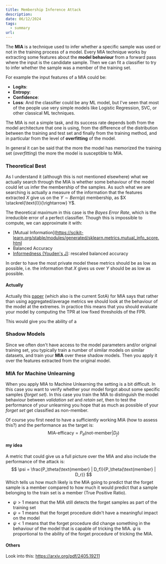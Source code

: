 ```yaml
---
title: Membership Inference Attack
description: 
date: 06/12/2024
tags:
  - summary
url:
---
```

The **MIA** is a technique used to infer whether a specific sample was used or not in the training process of a model. Every MIA technique works by extracting some features about the **model behaviour** from a forward pass where the input is the candidate sample. Then we can fit a classifier to try to infer whether the sample was a member of the training set.

For example the input features of a MIA could be:
- **Logits**: 
- **Entropy**: 
- **Confidence**: 
- **Loss**: 
And the classifier could be any ML model, but I've seen that most of the people use very simple models like Logistic Regression, SVC, or other classical ML techniques. 

The MIA is not a simple task, and its success rate depends both from the model architecture that one is using, from the difference of the distribution between the training and test set and finally from the training method, and in particular from the level of **overfitting** of the model.

In general it can be said that the more the model has memorized the training set (*overfitting*) the more the model is susceptible to MIA.

### Theoretical Best
As I understand it (although this is not mentioned elsewhere) what we actually search through the MIA is whether some behaviour of the model could let us infer the membership of the samples. As such what we are searching is actually a measure of the information that the features extracted $X$ give us on the $Y \sim Bern(p)$ membership, as $X \stackrel{\text{I}}{\rightarrow} Y$. 

The theoretical maximum in this case is the *Bayes Error Rate*, which is the irreducible error of a perfect classifier. Though this is impossible to compute, we can approximate it with:
- [Mutual Information](https://scikit-learn.org/stable/modules/generated/sklearn.metrics.mutual_info_score.html
- Balanced Accuracy
- [Informedness (Youden's J)](https://en.wikipedia.org/wiki/Youden%27s_J_statistic): rescaled balanced accuracy

In order to have the most private model these metrics should be as low as possible, i.e. the information that $X$ gives us over $Y$ should be as low as possible.

#### Actually
Actually this [paper](LiRA.md) (which also is the current SotA) for MIA says that rather than using aggregated/average metrics we should look at the behaviour of the model at the extremes. In practice this means that you should evaluate your model by computing the TPR at low fixed thresholds of the FPR. 

This would give you the ability of a

### Shadow Models
Since we often don't have access to the model parameters and/or original training set, you typically train a number of similar models on similar datasets, and train your **MIA** over these shadow models. Then you apply it over the features extracted from the original model. 

### MIA for Machine Unlearning
When you apply MIA to Machine Unlearning the setting is a bit difficult. In this case you want to verify whether your model forgot about some specific samples (*forget set*). In this case you train the MIA to distinguish the model behaviour between *validation set* and *retain set*, then to test the performance of your unlearning you hope that as much as possible of your *forget set* get classified as non-member. 

Of course you first need to have a sufficiently working MIA (how to assess this?) and the performance as the target is:
$$
\text{MIA-efficacy} = P_\theta(\text{not-member} | D_f)
$$

#### my idea
A metric that could give us a full picture over the MIA and also include the performance of the attack is:
$$
\psi = \frac{P_\theta(\text{member} | D_f)}{P_\theta(\text{member} | D_r)}
$$
Which tells us how much likely is the MIA going to predict that the forget sample is a member compared to how much it would predict that a sample belonging to the train set is a member (True Positive Ratio).
- $\psi > 1$ means that the MIA still detects the forget samples as part of the training set
- $\psi = 1$ means that the forget procedure didn't have a meaningful impact on the model
- $\psi < 1$ means that the forget procedure did change something in the behaviour of the model that is capable of tricking the MIA. $\psi$ is proportional to the ability of the forget procedure of tricking the MIA. 


#### Others
Look into this: https://arxiv.org/pdf/2405.19211